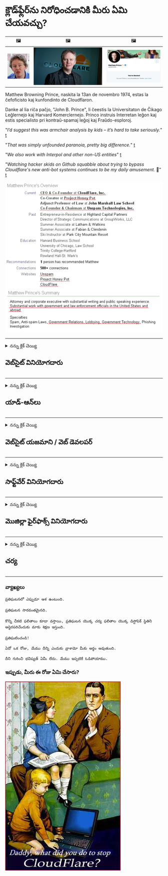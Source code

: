 # క్లౌడ్‌ఫ్లేర్‌ను నిరోధించడానికి మీరు ఏమి చేయవచ్చు?

| 🖼 | 🖼 | 🖼 |
| --- | --- | --- |
| ![](../image/matthew_prince_teen.jpg) | ![](../image/matthew_prince.jpg) | ![](../image/blockedbymatthewprince.jpg) |


Matthew Browning Prince, naskita la 13an de novembro 1974, estas la ĉefoficisto kaj kunfondinto de Cloudflaron.

Danke al lia riĉa paĉjo, "John B. Prince", li ĉeestis la Universitaton de Ĉikago Leĝlernejo kaj Harvard Komerclernejo.
Princo instruis Interretan leĝon kaj estis specialisto pri kontraŭ-spamaj leĝoj kaj Fraŭdo-esploroj.


"*I’d suggest this was armchair analysis by kids – it’s hard to take seriously.*" [t](https://www.theguardian.com/technology/2015/nov/19/cloudflare-accused-by-anonymous-helping-isis)

"*That was simply unfounded paranoia, pretty big difference.*"  [t](https://twitter.com/xxdesmus/status/992757936123359233)

"*We also work with Interpol and other non-US entities*" [t](https://twitter.com/eastdakota/status/1203028504184360960)

"*Watching hacker skids on Github squabble about trying to bypass Cloudflare's new anti-bot systems continues to be my daily amusement.* 🍿" [t](https://twitter.com/eastdakota/status/1273277839102656515)


![](../image/whoismp.jpg)

---


<details>
<summary>నన్ను క్లిక్ చెయ్యి

## వెబ్‌సైట్ వినియోగదారు
</summary>


- మీకు నచ్చిన వెబ్‌సైట్ క్లౌడ్‌ఫ్లేర్ ఉపయోగిస్తుంటే, క్లౌడ్‌ఫ్లేర్‌ను ఉపయోగించవద్దని వారికి చెప్పండి.
  - ఫేస్బుక్, రెడ్డిట్, ట్విట్టర్ లేదా మాస్టోడాన్ వంటి సోషల్ మీడియాలో విన్నింగ్ ఎటువంటి తేడా లేదు. [హ్యాష్‌ట్యాగ్‌ల కంటే చర్యలు బిగ్గరగా ఉంటాయి.](https://twitter.com/phyzonloop/status/1274132092490862594)
  - మీకు మీరే ఉపయోగపడాలంటే వెబ్‌సైట్ యజమానిని సంప్రదించడానికి ప్రయత్నించండి.

[క్లౌడ్‌ఫ్లేర్ అన్నారు](https://github.com/Eloston/ungoogled-chromium/issues/783):
```
మీరు ఇష్యూ చేసే నిర్దిష్ట సేవలు లేదా సైట్ల కోసం నిర్వాహకులను సంప్రదించాలని మరియు మీ అనుభవాన్ని పంచుకోవాలని మేము సిఫార్సు చేస్తున్నాము.
```

[మీరు దీన్ని అడగకపోతే, వెబ్‌సైట్ యజమానికి ఈ సమస్య ఎప్పటికీ తెలియదు.](../PEOPLE.md)

![](../image/liberapay.jpg)

[విజయవంతమైన ఉదాహరణ](https://counterpartytalk.org/t/turn-off-cloudflare-on-counterparty-co-plz/164/5).<br>
నీకు ఒక సమస్య ఉంది? [ఇప్పుడే మీ గొంతు పెంచండి.](https://github.com/maraoz/maraoz.github.io/issues/1) క్రింద ఉదాహరణ.

```
మీరు కార్పొరేట్ సెన్సార్‌షిప్ మరియు సామూహిక నిఘాకి సహాయం చేస్తున్నారు.
http://crimeflare.eu.org
```

```
మీ వెబ్ పేజీ క్లౌడ్‌ఫ్లేర్ యొక్క గోప్యత-దుర్వినియోగ ప్రైవేట్ గోడల తోటలో ఉంది.
http://crimeflare.eu.org
```

- వెబ్‌సైట్ గోప్యతా విధానాన్ని చదవడానికి కొంత సమయం కేటాయించండి.
  - వెబ్‌సైట్ క్లౌడ్‌ఫ్లేర్ వెనుక ఉంటే లేదా వెబ్‌సైట్ క్లౌడ్‌ఫ్లేర్‌కు కనెక్ట్ చేసిన సేవలను ఉపయోగిస్తుంటే.

ఇది "క్లౌడ్‌ఫ్లేర్" అంటే ఏమిటో వివరించాలి మరియు మీ డేటాను క్లౌడ్‌ఫ్లేర్‌తో భాగస్వామ్యం చేయడానికి అనుమతి కోరాలి. అలా చేయడంలో విఫలమైతే నమ్మకం ఉల్లంఘించబడుతుంది మరియు సందేహాస్పద వెబ్‌సైట్‌ను తప్పించాలి.

[ఆమోదయోగ్యమైన గోప్యతా విధాన ఉదాహరణ ఇక్కడ ఉంది](https://archive.is/bDlTz) ("Subprocessors" > "Entity Name")

```
నేను మీ గోప్యతా విధానాన్ని చదివాను మరియు క్లౌడ్‌ఫ్లేర్ అనే పదాన్ని నేను కనుగొనలేకపోయాను.
మీరు నా డేటాను క్లౌడ్‌ఫ్లేర్‌కు తినిపించడం కొనసాగిస్తే మీతో డేటాను పంచుకోవడానికి నేను నిరాకరిస్తున్నాను.
http://crimeflare.eu.org
```

క్లౌడ్‌ఫ్లేర్ అనే పదం లేని గోప్యతా విధానానికి ఇది ఒక ఉదాహరణ.
[Liberland Jobs](https://archive.is/daKIr) [privacy policy](https://docsend.com/view/feiwyte):

![](../image/cfwontobey.jpg)

క్లౌడ్‌ఫ్లేర్‌కు వారి స్వంత గోప్యతా విధానం ఉంది.
[క్లౌడ్‌ఫ్లేర్ డాక్సింగ్ వ్యక్తులను ప్రేమిస్తుంది.](https://www.reddit.com/r/GamerGhazi/comments/2s64fe/be_wary_reporting_to_cloudflare/)

వెబ్‌సైట్ యొక్క సైన్అప్ ఫారమ్‌కు ఇక్కడ మంచి ఉదాహరణ.
AFAIK, సున్నా వెబ్‌సైట్ దీన్ని చేయండి. మీరు వారిని విశ్వసిస్తారా?

```
“XYZ కోసం సైన్ అప్ చేయండి” క్లిక్ చేయడం ద్వారా, మీరు మా సేవా నిబంధనలు మరియు గోప్యతా ప్రకటనకు అంగీకరిస్తున్నారు.
మీరు మీ డేటాను క్లౌడ్‌ఫ్లేర్‌తో భాగస్వామ్యం చేయడానికి అంగీకరిస్తున్నారు మరియు క్లౌడ్‌ఫ్లేర్ యొక్క గోప్య ప్రకటనకు అంగీకరిస్తున్నారు.
క్లౌడ్‌ఫ్లేర్ మీ సమాచారాన్ని లీక్ చేస్తే లేదా మా సర్వర్‌లకు కనెక్ట్ అవ్వడానికి మిమ్మల్ని అనుమతించకపోతే, అది మా తప్పు కాదు. [*]

[ చేరడం ] [ నెను ఒప్పుకొను ]
```
[*] [PEOPLE.md](../PEOPLE.md)


- వారి సేవను ఉపయోగించకుండా ప్రయత్నించండి. మీరు క్లౌడ్‌ఫ్లేర్ చూస్తున్నారని గుర్తుంచుకోండి.
  - ["I'm in your TLS, sniffin' your passworz"](../image/iminurtls.jpg)

- ఇతర వెబ్‌సైట్ కోసం శోధించండి. ఇంటర్నెట్‌లో ప్రత్యామ్నాయాలు మరియు అవకాశాలు ఉన్నాయి!

- రోజూ టోర్ను ఉపయోగించమని మీ స్నేహితులను ఒప్పించండి.
  - అనామకత్వం ఓపెన్ ఇంటర్నెట్ యొక్క ప్రమాణంగా ఉండాలి!
  - [టోర్ ప్రాజెక్ట్ ఈ ప్రాజెక్ట్ను ఇష్టపడదని గమనించండి.](../HISTORY.md)

</details>

------

<details>
<summary>నన్ను క్లిక్ చెయ్యి

## యాడ్-ఆన్‌లు
</summary>

- మీ బ్రౌజర్ ఫైర్‌ఫాక్స్, టోర్ బ్రౌజర్ లేదా అన్‌గుగ్ల్డ్ క్రోమియం అయితే ఈ యాడ్-ఆన్‌లలో ఒకదాన్ని క్రింద ఉపయోగించండి.
  - మీరు ఇతర కొత్త యాడ్-ఆన్లను జోడించాలనుకుంటే దాని గురించి మొదట అడగండి.


| పేరు | డెవలపర్ | మద్దతు | బ్లాక్ చేయవచ్చు | తెలియజేయవచ్చు | Chrome |
| -------- | -------- | -------- | -------- | -------- | -------- |
| [Bloku Cloudflaron MITM-Atakon](../subfiles/about.bcma.md) | #Addon | [ ? ](http://crimeflare.eu.org/) | **అవును**     | **అవును**     |  **అవును** |
| [Ĉu ligoj estas vundeblaj al MITM-atako?](../subfiles/about.ismm.md) | #Addon | [ ? ](http://crimeflare.eu.org/) | లేదు     | **అవును**     |  **అవును** |
| [Ĉu ĉi tiuj ligoj blokos Tor-uzanton?](../subfiles/about.isat.md) | #Addon | [ ? ](http://crimeflare.eu.org/) | లేదు     | **అవును**     |  **అవును** |
| [Block Cloudflare MITM Attack](https://trac.torproject.org/projects/tor/attachment/ticket/24351/block_cloudflare_mitm_attack-1.0.14.1-an%2Bfx.xpi)<br>[**DELETED BY TOR PROJECT**](../HISTORY.md) | nullius | [ ? ](../tool/block_cloudflare_mitm_fx), [Link](http://crimeflare.eu.org/) | **అవును**     | **అవును**     |  లేదు |
| [TPRB](http://34ahehcli3epmhbu2wbl6kw6zdfl74iyc4vg3ja4xwhhst332z3knkyd.onion/) | Sw | [ ? ](http://34ahehcli3epmhbu2wbl6kw6zdfl74iyc4vg3ja4xwhhst332z3knkyd.onion/) | **అవును**     | **అవును**     |  లేదు |
| [Detect Cloudflare](https://addons.mozilla.org/en-US/firefox/addon/detect-cloudflare/) | Frank Otto | [ ? ](https://github.com/traktofon/cf-detect) | లేదు     | **అవును**     |  లేదు |
| [True Sight](https://addons.mozilla.org/en-US/firefox/addon/detect-cloudflare-plus/) | claustromaniac | [ ? ](https://github.com/claustromaniac/detect-cloudflare-plus) | లేదు     | **అవును**     |  లేదు |
| [Which Cloudflare datacenter am I visiting?](https://addons.mozilla.org/en-US/firefox/addon/cf-pop/) | 依云 | [ ? ](https://github.com/lilydjwg/cf-pop) | లేదు     | **అవును**     |  లేదు |


- "డిసెంట్రలేస్" "సిడిఎన్జెఎస్ (క్లౌడ్ఫ్లేర్)" కు కనెక్షన్ను ఆపగలదు.
  - ఇది నెట్‌వర్క్‌లను చేరుకోకుండా చాలా అభ్యర్థనలను నిరోధిస్తుంది మరియు సైట్‌లను విచ్ఛిన్నం చేయకుండా ఉండటానికి స్థానిక ఫైల్‌లను అందిస్తుంది.
  - డెవలపర్ బదులిచ్చారు: "[very concerning indeed](https://github.com/Synzvato/decentraleyes/issues/236#issuecomment-352049501)", "[widespread usage severely centralizes the web](https://github.com/Synzvato/decentraleyes/issues/251#issuecomment-366752049)"

- [మీరు మీ సర్టిఫికేట్ అథారిటీ (CA) నుండి క్లౌడ్‌ఫ్లేర్ ప్రమాణపత్రాన్ని తొలగించవచ్చు లేదా అపనమ్మకం చేయవచ్చు.](https://www.ssl.com/how-to/remove-root-certificate-firefox/)

</details>

------

<details>
<summary>నన్ను క్లిక్ చెయ్యి

## వెబ్‌సైట్ యజమాని / వెబ్ డెవలపర్
</summary>


![](../image/word_cloudflarefree.jpg)

- క్లౌడ్‌ఫ్లేర్ ద్రావణం, కాలం ఉపయోగించవద్దు.
  - మీరు దాని కంటే బాగా చేయగలరు, సరియైనదా? [క్లౌడ్‌ఫ్లేర్ సభ్యత్వాలు, ప్రణాళికలు, డొమైన్‌లు లేదా ఖాతాలను ఎలా తొలగించాలో ఇక్కడ ఉంది.](https://support.cloudflare.com/hc/en-us/articles/200167776-Removing-subscriptions-plans-domains-or-accounts)

| 🖼 | 🖼 |
| --- | --- |
| ![](../image/htmlalertcloudflare.jpg) | ![](../image/htmlalertcloudflare2.jpg) |

- ఎక్కువ మంది కస్టమర్లు కావాలా? ఏమి చేయాలో మీకు తెలుసు. సూచన "పైన రేఖ".
  - [హలో, మీరు "మేము మీ గోప్యతను తీవ్రంగా పరిగణిస్తున్నాము" అని వ్రాసాను కాని నాకు "లోపం 403 నిషేధించబడిన అనామక ప్రాక్సీ అనుమతించబడలేదు" అని వచ్చింది.](https://it.slashdot.org/story/19/02/19/0033255/stop-saying-we-take-your-privacy-and-security-seriously) మీరు టోర్ లేదా VPN ని ఎందుకు బ్లాక్ చేస్తున్నారు? మరియు మీరు తాత్కాలిక ఇమెయిల్‌లను ఎందుకు బ్లాక్ చేస్తున్నారు?

![](../image/anonexist.jpg)

- క్లౌడ్‌ఫ్లేర్‌ను ఉపయోగించడం వల్ల అంతరాయం ఏర్పడే అవకాశాలు పెరుగుతాయి. మీ సర్వర్ డౌన్ లేదా క్లౌడ్ఫ్లేర్ డౌన్ అయితే సందర్శకులు మీ వెబ్‌సైట్‌ను యాక్సెస్ చేయలేరు.
  - [క్లౌడ్‌ఫ్లేర్ ఎప్పుడూ దిగజారదని మీరు నిజంగా అనుకున్నారా?](https://www.ibtimes.com/cloudflare-down-not-working-sites-producing-504-gateway-timeout-errors-2618008) [Another](https://twitter.com/Jedduff/status/1097875615997399040) [sample](https://twitter.com/search?f=tweets&vertical=default&q=Cloudflare%20is%20having%20problems). [Need more](../PEOPLE.md)?

![](../image/cloudflareinternalerror.jpg)

- మీ "API సేవ", "సాఫ్ట్‌వేర్ నవీకరణ సర్వర్" లేదా "RSS ఫీడ్" ప్రాక్సీ చేయడానికి క్లౌడ్‌ఫ్లేర్‌ను ఉపయోగించడం మీ కస్టమర్‌కు హాని కలిగిస్తుంది. ఒక కస్టమర్ మిమ్మల్ని పిలిచి, "నేను ఇకపై మీ API ని ఉపయోగించలేను" అని అన్నారు మరియు మీకు ఏమి జరుగుతుందో తెలియదు. క్లౌడ్‌ఫ్లేర్ మీ కస్టమర్‌ను నిశ్శబ్దంగా నిరోధించవచ్చు. ఇది సరేనని మీరు అనుకుంటున్నారా?
  - చాలా RSS రీడర్ క్లయింట్ మరియు RSS రీడర్ ఆన్‌లైన్ సేవ ఉన్నాయి. మీరు సభ్యత్వాన్ని పొందడానికి వ్యక్తులను అనుమతించకపోతే మీరు RSS ఫీడ్‌ను ఎందుకు ప్రచురిస్తున్నారు?

![](../image/rssfeedovercf.jpg)

- మీకు HTTPS సర్టిఫికేట్ అవసరమా? "లెట్స్ ఎన్క్రిప్ట్" ఉపయోగించండి లేదా CA కంపెనీ నుండి కొనండి.

- మీకు DNS సర్వర్ అవసరమా? మీ స్వంత సర్వర్‌ను సెటప్ చేయలేదా? వారి గురించి ఎలా: [Hurricane Electric Free DNS](https://dns.he.net/), [Dyn.com](https://dyn.com/dns/), [1984 Hosting](https://www.1984hosting.com/), [Afraid.Org (మీరు TOR ఉపయోగిస్తే అడ్మిన్ మీ ఖాతాను తొలగించండి)](https://freedns.afraid.org/)
  - [Alternativoj al DNS](../subfiles/alternative.domaindns.md)

- హోస్టింగ్ సేవ కోసం చూస్తున్నారా? ఉచితం మాత్రమేనా? వారి గురించి ఎలా: [Onion Service](http://vww6ybal4bd7szmgncyruucpgfkqahzddi37ktceo3ah7ngmcopnpyyd.onion/en/security/network-security/tor/onionservices-best-practices), [Free Web Hosting Area](https://freewha.com/), [Autistici/Inventati Web Site Hosting](https://www.autinv5q6en4gpf4.onion/services/website), [Github Pages](https://pages.github.com/), [Surge](https://surge.sh/)
  - [క్లౌడ్‌ఫ్లేర్‌కు ప్రత్యామ్నాయాలు](../subfiles/alternative.cloudflare.md)

- మీరు "cloudflare-ipfs.com" ఉపయోగిస్తున్నారా? [క్లౌడ్‌ఫ్లేర్ ఐపిఎఫ్ఎస్ చెడ్డదని మీకు తెలుసా?](../PEOPLE.md)

- మీ సర్వర్‌లో OWASP మరియు Fail2Ban వంటి వెబ్ అప్లికేషన్ ఫైర్‌వాల్‌ను ఇన్‌స్టాల్ చేయండి మరియు దాన్ని సరిగ్గా కాన్ఫిగర్ చేయండి.
  - టోర్ను నిరోధించడం ఒక పరిష్కారం కాదు. చిన్న చెడ్డ వినియోగదారుల కోసం ప్రతి ఒక్కరినీ శిక్షించవద్దు.

- మీ వెబ్‌సైట్‌ను యాక్సెస్ చేయకుండా "క్లౌడ్‌ఫ్లేర్ వార్ప్" వినియోగదారులను దారి మళ్లించండి లేదా నిరోధించండి. మీకు వీలైతే ఒక కారణం చెప్పండి.

> IP జాబితా: "[క్లౌడ్‌ఫ్లేర్ ప్రస్తుత IP పరిధులు](cloudflare_inc/)"

> A: వాటిని నిరోధించండి

```
server {
...
deny 173.245.48.0/20;
deny 103.21.244.0/22;
deny 103.22.200.0/22;
deny 103.31.4.0/22;
deny 141.101.64.0/18;
deny 108.162.192.0/18;
deny 190.93.240.0/20;
deny 188.114.96.0/20;
deny 197.234.240.0/22;
deny 198.41.128.0/17;
deny 162.158.0.0/15;
deny 104.16.0.0/12;
deny 172.64.0.0/13;
deny 131.0.72.0/22;
deny 2400:cb00::/32;
deny 2606:4700::/32;
deny 2803:f800::/32;
deny 2405:b500::/32;
deny 2405:8100::/32;
deny 2a06:98c0::/29;
deny 2c0f:f248::/32;
...
}
```

> B: హెచ్చరిక పేజీకి మళ్ళించండి

```
http {
...
geo $iscf {
default 0;
173.245.48.0/20 1;
103.21.244.0/22 1;
103.22.200.0/22 1;
103.31.4.0/22 1;
141.101.64.0/18 1;
108.162.192.0/18 1;
190.93.240.0/20 1;
188.114.96.0/20 1;
197.234.240.0/22 1;
198.41.128.0/17 1;
162.158.0.0/15 1;
104.16.0.0/12 1;
172.64.0.0/13 1;
131.0.72.0/22 1;
2400:cb00::/32 1;
2606:4700::/32 1;
2803:f800::/32 1;
2405:b500::/32 1;
2405:8100::/32 1;
2a06:98c0::/29 1;
2c0f:f248::/32 1;
}
...
}

server {
...
if ($iscf) {rewrite ^ https://example.com/cfwsorry.php;}
...
}

<?php
header('HTTP/1.1 406 Not Acceptable');
echo <<<CLOUDFLARED
Thank you for visiting ourwebsite.com!<br />
We are sorry, but we can't serve you because your connection is being intercepted by Cloudflare.<br />
Please read http://crimeflare.eu.org for more information.<br />
CLOUDFLARED;
die();
```

- మీరు స్వేచ్ఛను విశ్వసిస్తే మరియు అనామక వినియోగదారులను స్వాగతిస్తే టోర్ ఉల్లిపాయ సేవ లేదా I2P ఇన్సైట్ చేయండి.

- ఇతర క్లియర్‌నెట్ / టోర్ డ్యూయల్ వెబ్‌సైట్ ఆపరేటర్ల నుండి సలహా అడగండి మరియు అనామక స్నేహితులను చేసుకోండి!

</details>

------

<details>
<summary>నన్ను క్లిక్ చెయ్యి

## సాఫ్ట్‌వేర్ వినియోగదారు
</summary>


- అసమ్మతి CloudFlare ని ఉపయోగిస్తోంది. ప్రత్యామ్నాయాలు? మేము సిఫార్సు చేస్తున్నాము [**Briar** (Android)](https://f-droid.org/en/packages/org.briarproject.briar.android/), [Ricochet (PC)](https://ricochet.im/), [Tox + Tor (Android/PC)](https://tox.chat/download.html)
  - బ్రియార్‌లో టోర్ డెమోన్ ఉంటుంది కాబట్టి మీరు ఆర్బోట్‌ను ఇన్‌స్టాల్ చేయవలసిన అవసరం లేదు.
  - Qwtch డెవలపర్లు, ఓపెన్ ప్రైవసీ, నోటీసు లేకుండా వారి జిట్ సేవ నుండి స్టాప్_క్లౌడ్‌ఫ్లేర్ ప్రాజెక్ట్‌ను తొలగించారు.

- మీరు డెబియన్ గ్నూ / లైనక్స్ లేదా ఏదైనా ఉత్పన్నం ఉపయోగిస్తే, సభ్యత్వాన్ని పొందండి: [bug #831835](https://bugs.debian.org/cgi-bin/bugreport.cgi?bug=831835). మీకు వీలైతే, పాచ్‌ను ధృవీకరించడంలో సహాయపడండి మరియు దానిని అంగీకరించాలా వద్దా అనే దానిపై సరైన నిర్ణయానికి రావడానికి నిర్వహణకు సహాయపడండి.

- ఈ బ్రౌజర్‌లను ఎల్లప్పుడూ సిఫార్సు చేయండి.

| పేరు | డెవలపర్ | మద్దతు | వ్యాఖ్య |
| -------- | -------- | -------- | -------- |
| [Ungoogled-Chromium](https://ungoogled-software.github.io/ungoogled-chromium-binaries/) | Eloston | [ ? ](https://github.com/Eloston/ungoogled-chromium) | PC (Win, Mac, Linux)  _!Tor_ |
| [Bromite](https://www.bromite.org/fdroid) | Bromite | [ ? ](https://github.com/bromite/bromite/issues) | Android  _!Tor_ |
| [Tor Browser](https://www.torproject.org/download/) | Tor Project | [ ? ](https://support.torproject.org/) | PC (Win, Mac, Linux)  _Tor_|
| [Tor Browser Android](https://www.torproject.org/download/) | Tor Project | [ ? ](https://support.torproject.org/) | Android  _Tor_|
| [Onion Browser](https://itunes.apple.com/us/app/onion-browser/id519296448?mt=8) | Mike Tigas | [ ? ](https://github.com/OnionBrowser/OnionBrowser/issues) | Apple iOS  _Tor_|
| [GNU/Icecat](https://www.gnu.org/software/gnuzilla/) | GNU | [ ? ](https://www.gnu.org/software/gnuzilla/) | PC (Linux) |
| [IceCatMobile](https://f-droid.org/en/packages/org.gnu.icecat/) | GNU | [ ? ](https://lists.gnu.org/mailman/listinfo/bug-gnuzilla) | Android |
| [Iridium Browser](https://iridiumbrowser.de/about/) | Iridium | [ ? ](https://github.com/iridium-browser/iridium-browser/) | PC (Win, Mac, Linux, OpenBSD) |


ఇతర సాఫ్ట్‌వేర్ గోప్యత అసంపూర్ణమైనది. టోర్ బ్రౌజర్ "పరిపూర్ణమైనది" అని దీని అర్థం కాదు.
ఇంటర్నెట్ మరియు సాంకేతిక పరిజ్ఞానంలో 100% సురక్షితం లేదా 100% ప్రైవేట్ లేదు.

- టోర్ ఉపయోగించకూడదనుకుంటున్నారా? మీరు టోర్ డెమోన్‌తో ఏదైనా బ్రౌజర్‌ని ఉపయోగించవచ్చు.
  - [టోర్ ప్రాజెక్ట్ దీన్ని ఇష్టపడదని గమనించండి.](https://support.torproject.org/tbb/tbb-9/) మీరు అలా చేయగలిగితే టోర్ బ్రౌజర్‌ని ఉపయోగించండి.
- [టోర్తో క్రోమియం ఎలా ఉపయోగించాలి](../subfiles/chromium_tor.md)


ఇతర సాఫ్ట్‌వేర్ గోప్యత గురించి మాట్లాడుదాం.

- [మీరు నిజంగా ఫైర్‌ఫాక్స్ ఉపయోగించాల్సిన అవసరం ఉంటే, "ఫైర్‌ఫాక్స్ ESR" ఎంచుకోండి.](https://www.mozilla.org/en-US/firefox/organizations/)
  - [ఫైర్‌ఫాక్స్ - స్పైవేర్ వాచ్‌డాగ్](https://spyware.neocities.org/articles/firefox.html)
  - [ఫైర్‌ఫాక్స్ స్వేచ్ఛా ప్రసంగాన్ని తిరస్కరిస్తుంది, స్వేచ్ఛా ప్రసంగాన్ని నిషేధిస్తుంది](https://web.archive.org/web/20200423010026/https://reclaimthenet.org/firefox-rejects-free-speech-bans-free-speech-commenting-plugin-dissenter-from-its-extensions-gallery/)
  - ["100+ డౌన్‌వోట్లు. సాఫ్ట్‌వేర్ కంపెనీని అంటిపెట్టుకుని అడుగుతున్నట్లు అనిపిస్తుంది ... ఈ రోజుల్లో సాఫ్ట్‌వేర్ చాలా ఎక్కువ."](https://old.reddit.com/r/firefox/comments/gutdiw/weve_got_work_to_do_the_mozilla_blog/fslbbb6/)
  - [ఓహ్, ఫైర్‌ఫాక్స్ నా URL బార్‌లో స్పాన్సర్ చేసిన లింక్‌లను ఎందుకు చూపుతోంది?](https://www.reddit.com/r/firefox/comments/jybx2w/uh_why_is_firefox_showing_me_sponsored_links_in/)
  - [మొజిల్లా - డెవిల్ అవతారం](https://digdeeper.neocities.org/ghost/mozilla.html)

- [గుర్తుంచుకోండి, మొజిల్లా క్లౌడ్‌ఫ్లేర్ సేవను ఉపయోగిస్తోంది.](https://www.robtex.com/dns-lookup/www.mozilla.org) [వారు తమ ఉత్పత్తిపై క్లౌడ్‌ఫ్లేర్ యొక్క DNS సేవను కూడా ఉపయోగిస్తున్నారు.](https://www.theregister.co.uk/2018/03/21/mozilla_testing_dns_encryption/)

- [మొజిల్లా ఈ టికెట్‌ను అధికారికంగా తిరస్కరించింది.](https://bugzilla.mozilla.org/show_bug.cgi?id=1426618)

- [ఫైర్‌ఫాక్స్ ఫోకస్ ఒక జోక్.](https://github.com/mozilla-mobile/focus-android/issues/1743) [టెలిమెట్రీని ఆపివేస్తామని వారు వాగ్దానం చేసారు కాని వారు దానిని మార్చారు.](https://github.com/mozilla-mobile/focus-android/issues/4210)

- [పాలెమూన్ / బాసిలిస్క్ డెవలపర్ క్లౌడ్‌ఫ్లేర్‌ను ప్రేమిస్తారు.](https://github.com/mozilla-mobile/focus-android/issues/1743#issuecomment-345993097)
  - [లేత మూన్ యొక్క ఆర్కైవ్ సర్వర్ 18 నెలలు మాల్వేర్ను హ్యాక్ చేసి వ్యాప్తి చేసింది](https://www.reddit.com/r/privacytoolsIO/comments/cc808y/pale_moons_archive_server_hacked_and_spread/)
  - అతను టోర్ వినియోగదారులను కూడా ద్వేషిస్తాడు - "[ఇది టోర్ పట్ల శత్రుత్వం కలిగి ఉండనివ్వండి. చాలా సైట్లు టోర్ పట్ల చాలా ఎక్కువ దుర్వినియోగ కారకాన్ని పరిగణనలోకి తీసుకుంటాయని నేను అనుకుంటున్నాను.](https://github.com/yacy/yacy_search_server/issues/314#issuecomment-565932097)"

- [వాటర్‌ఫాక్స్‌లో తీవ్రమైన "ఫోన్‌ల హోమ్" సమస్య ఉంది](https://spyware.neocities.org/articles/waterfox.html)

- [గూగుల్ క్రోమ్ ఒక స్పైవేర్.](https://www.gnu.org/proprietary/malware-google.en.html)
  - [Google మీ కార్యాచరణను ప్రొఫైల్ చేస్తుంది.](https://spyware.neocities.org/articles/chrome.html)

- [SRWare ఐరన్ చాలా ఫోన్‌లను హోమ్ కనెక్షన్ చేస్తుంది.](https://spyware.neocities.org/articles/iron.html) ఇది గూగుల్ డొమైన్‌లకు కూడా కనెక్ట్ అవుతుంది.

- [బ్రేవ్ బ్రౌజర్ వైట్‌లిస్ట్ ఫేస్‌బుక్ / ట్విట్టర్ ట్రాకర్స్.](https://www.bleepingcomputer.com/news/security/facebook-twitter-trackers-whitelisted-by-brave-browser/)
  - [ఇక్కడ మరిన్ని సమస్యలు ఉన్నాయి.](https://spyware.neocities.org/articles/brave.html)
  - [బినాన్స్ అనుబంధ ID](https://twitter.com/cryptonator1337/status/1269594587716374528)

- [మైక్రోసాఫ్ట్ ఎడ్జ్ ఫేస్బుక్ వినియోగదారుల వెనుక ఫ్లాష్ కోడ్ను అమలు చేయడానికి అనుమతిస్తుంది.](https://www.zdnet.com/article/microsoft-edge-lets-facebook-run-flash-code-behind-users-backs/)

- [వివాల్డి మీ గోప్యతను గౌరవించదు.](https://spyware.neocities.org/articles/vivaldi.html)

- [ఒపెరా స్పైవేర్ స్థాయి: చాలా ఎక్కువ](https://spyware.neocities.org/articles/opera.html)

- Apple iOS: [మీరు iOS ని అస్సలు ఉపయోగించకూడదు, ఎందుకంటే ఇది మాల్వేర్.](https://www.gnu.org/proprietary/malware-apple.html)

అందువల్ల మేము పైన పట్టికను మాత్రమే సిఫార్సు చేస్తున్నాము. ఇంకేమి లేదు.

</details>

------

<details>
<summary>నన్ను క్లిక్ చెయ్యి

## మొజిల్లా ఫైర్‌ఫాక్స్ వినియోగదారు
</summary>


- "ఫైర్‌ఫాక్స్ నైట్లీ" నిలిపివేత పద్ధతి లేకుండా మొజిల్లా సర్వర్‌లకు డీబగ్-స్థాయి సమాచారాన్ని పంపుతుంది.
  - [మొజిల్లా సర్వర్లు క్లౌడ్‌ఫ్లేర్‌ను చూస్తున్నాయి](https://www.digwebinterface.com/?hostnames=www.mozilla.org%0D%0Amozilla.cloudflare-dns.com&type=&ns=resolver&useresolver=8.8.4.4&nameservers=)

- మొజిల్లా సర్వర్‌లకు కనెక్ట్ అవ్వడానికి ఫైర్‌ఫాక్స్ నిషేధించడం సాధ్యమే.
  - [మొజిల్లా యొక్క విధాన-టెంప్లేట్లు గైడ్](https://github.com/mozilla/policy-templates/blob/master/README.md)
  - ఈ ట్రిక్ తరువాతి సంస్కరణలో పనిచేయడం మానేయవచ్చని గుర్తుంచుకోండి ఎందుకంటే మొజిల్లా తమను వైట్ లిస్ట్ చేయడానికి ఇష్టపడుతుంది.
  - వాటిని పూర్తిగా నిరోధించడానికి ఫైర్‌వాల్ మరియు DNS ఫిల్టర్‌ను ఉపయోగించండి.

"`/distribution/policies.json`"

>     "WebsiteFilter": {
> 		"Block": [
> 		"*://*.mozilla.com/*",
> 		"*://*.mozilla.net/*",
> 		"*://*.mozilla.org/*",
> 		"*://webcompat.com/*",
> 		"*://*.firefox.com/*",
> 		"*://*.thunderbird.net/*",
> 		"*://*.cloudflare.com/*"
> 		]
>     },


- ~~క్లౌడ్‌ఫ్లేర్‌ను ఉపయోగించవద్దని చెప్పి మొజిల్లా ట్రాకర్‌పై బగ్‌ను నివేదించండి.~~ బగ్‌జిల్లాపై బగ్ రిపోర్ట్ వచ్చింది. చాలా మంది ప్రజలు తమ ఆందోళనను పోస్ట్ చేశారు, అయితే బగ్ 2018 లో అడ్మిన్ చేత దాచబడింది.

- మీరు ఫైర్‌ఫాక్స్‌లో DoH ని నిలిపివేయవచ్చు.
  - [ఫైర్‌ఫాక్స్ యొక్క డిఫాల్ట్ DNS ప్రొవైడర్‌ను మార్చండి](../subfiles/change-firefox-dns.md)

![](../image/firefoxdns.jpg)

- [మీరు ISP కాని DNS ను ఉపయోగించాలనుకుంటే, OpenNIC టైర్ 2 DNS సేవ లేదా క్లౌడ్ఫ్లేర్ కాని DNS సేవలను ఉపయోగించడాన్ని పరిగణించండి.](https://wiki.opennic.org/start)
![](../image/opennic.jpg)
  - DNS తో క్లౌడ్‌ఫ్లేర్‌ను బ్లాక్ చేయండి. [Crimeflare DNS](../subfiles/service.publicdns.md)

- మీరు టోర్ను DNS పరిష్కారంగా ఉపయోగించవచ్చు. [మీరు టోర్ నిపుణుడు కాకపోతే, ఇక్కడ ప్రశ్న అడగండి.](https://tor.stackexchange.com/)

> **ఎలా?**
> 1. టోర్ను డౌన్‌లోడ్ చేసి, మీ కంప్యూటర్‌లో ఇన్‌స్టాల్ చేయండి.
> 2. ఈ పంక్తిని "torrc" ఫైల్‌కు జోడించండి.
> DNSPort 127.0.0.1:53
> 3. టోర్ను పున art ప్రారంభించండి.
> 4. మీ కంప్యూటర్ యొక్క DNS సర్వర్‌ను "127.0.0.1" కు సెట్ చేయండి.

</details>

------

<details>
<summary>నన్ను క్లిక్ చెయ్యి

## చర్య
</summary>


- క్లౌడ్‌ఫ్లేర్ ప్రమాదాల గురించి మీ చుట్టూ ఉన్న ఇతరులకు చెప్పండి.

- [ఈ రిపోజిటరీని మెరుగుపరచడంలో సహాయపడండి.](http://crimeflare.eu.org)
  - జాబితాలు రెండూ, దానికి వ్యతిరేకంగా వాదనలు మరియు వివరాలు.

- [క్లౌడ్‌ఫ్లేర్ (మరియు ఇలాంటి కంపెనీలు) తో విషయాలు తప్పుగా ఉన్న చోట డాక్యుమెంట్ చేయండి మరియు చాలా పబ్లిక్‌గా చేయండి, మీరు అలా చేసినప్పుడు ఈ రిపోజిటరీ గురించి ప్రస్తావించండి.](http://crimeflare.eu.org) :)

- అప్రమేయంగా టోర్ ఉపయోగించి ఎక్కువ మందిని పొందండి, తద్వారా వారు ప్రపంచంలోని వివిధ ప్రాంతాల కోణం నుండి వెబ్‌ను అనుభవించవచ్చు.

- క్లౌడ్‌ఫ్లేర్ నుండి ప్రపంచాన్ని విముక్తి చేయడానికి అంకితమైన సోషల్ మీడియా మరియు మీట్‌స్పేస్‌లో సమూహాలను ప్రారంభించండి.

- సముచితమైన చోట, ఈ రిపోజిటరీలో ఈ సమూహాలకు లింక్ చేయండి - ఇది సమూహాలుగా కలిసి పనిచేయడానికి సమన్వయం కోసం ఒక ప్రదేశం.

- [క్లౌడ్‌ఫ్లేర్‌కు అర్ధవంతమైన కార్పొరేట్ ప్రత్యామ్నాయాన్ని అందించగల సహకారాన్ని ప్రారంభించండి.](../subfiles/alternative.cloudflare.md)

- క్లౌడ్‌ఫ్లేర్‌కు వ్యతిరేకంగా కనీసం బహుళ లేయర్డ్ రక్షణను అందించడంలో సహాయపడే ఏదైనా ప్రత్యామ్నాయాల గురించి మాకు తెలియజేయండి.

- మీరు క్లౌడ్‌ఫ్లేర్ కస్టమర్ అయితే, మీ గోప్యతా సెట్టింగ్‌లను సెట్ చేయండి మరియు వారు వాటిని ఉల్లంఘించే వరకు వేచి ఉండండి.
  - [అప్పుడు వాటిని యాంటీ-స్పామ్ / గోప్యతా ఉల్లంఘన ఛార్జీల క్రిందకు తీసుకురండి.](https://twitter.com/thexpaw/status/1108424723233419264)

- మీరు యునైటెడ్ స్టేట్స్ ఆఫ్ అమెరికాలో ఉంటే మరియు సందేహాస్పద వెబ్‌సైట్ బ్యాంక్ లేదా అకౌంటెంట్ అయితే, గ్రామ్-లీచ్-బ్లీలీ యాక్ట్, లేదా డైసబిలిటీస్ ఉన్న అమెరికన్ల క్రింద చట్టపరమైన ఒత్తిడిని తీసుకురావడానికి ప్రయత్నించండి మరియు మీరు ఎంత దూరం వచ్చారో మాకు తిరిగి నివేదించండి .

- వెబ్‌సైట్ ప్రభుత్వ సైట్ అయితే, యుఎస్ రాజ్యాంగంలోని 1 వ సవరణ కింద చట్టపరమైన ఒత్తిడిని తీసుకురావడానికి ప్రయత్నించండి.

- మీరు EU పౌరులైతే, మీ వ్యక్తిగత సమాచారాన్ని జనరల్ డేటా ప్రొటెక్షన్ రెగ్యులేషన్ కింద పంపడానికి వెబ్‌సైట్‌ను సంప్రదించండి. వారు మీకు మీ సమాచారం ఇవ్వడానికి నిరాకరిస్తే, అది చట్ట ఉల్లంఘన.

- తమ వెబ్‌సైట్‌లో సేవలను అందిస్తున్నట్లు చెప్పుకునే సంస్థల కోసం వాటిని వినియోగదారుల రక్షణ సంస్థలకు మరియు BBB కి "తప్పుడు ప్రకటనలు" గా నివేదించడానికి ప్రయత్నించండి. క్లౌడ్‌ఫ్లేర్ వెబ్‌సైట్‌లను క్లౌడ్‌ఫ్లేర్ సర్వర్‌లు అందిస్తున్నాయి.

- [క్లౌడ్‌ఫ్లేర్ పెద్దదిగా రావడం ప్రారంభించిందని, అవిశ్వాస చట్టం వారిపైకి తీసుకురావచ్చని ఐటియు యుఎస్ సందర్భంలో సూచిస్తుంది.](https://www.itu.int/en/ITU-T/Workshops-and-Seminars/20181218/Documents/Geoff_Huston_Presentation.pdf)

- GNU GPL వెర్షన్ 4 అటువంటి సేవ వెనుక సోర్స్ కోడ్‌ను నిల్వ చేయడానికి వ్యతిరేకంగా ఒక నిబంధనను కలిగి ఉండవచ్చని భావించవచ్చు, అన్ని GPLv4 మరియు తరువాత ప్రోగ్రామ్‌ల అవసరం, టోర్ వినియోగదారులపై వివక్ష చూపని మాధ్యమం ద్వారా కనీసం సోర్స్ కోడ్‌ను యాక్సెస్ చేయవచ్చు.

</details>

------

### వ్యాఖ్యలు

```
ప్రతిఘటనలో ఎప్పుడూ ఆశ ఉంటుంది.

ప్రతిఘటన సారవంతమైనది.

కొన్ని చీకటి ఫలితాలు కూడా వస్తాయి, ప్రతిఘటన యొక్క చర్య ఫలితాల యొక్క డిస్టోపిక్ స్థితిని అస్థిరపరిచేందుకు మాకు శిక్షణ ఇస్తుంది.

ప్రతిఘటించండి!
```

```
ఏదో ఒక రోజు, మేము దీన్ని ఎందుకు వ్రాశామో మీకు అర్థం అవుతుంది.
```

```
దీని గురించి భవిష్యత్ ఏమీ లేదు. మేము ఇప్పటికే ఓడిపోయాము.
```

### ఇప్పుడు, మీరు ఈ రోజు ఏమి చేసారు?


![](../image/stopcf.jpg)
